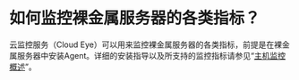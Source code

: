 # 如何监控裸金属服务器的各类指标？<a name="bms_faq_0102"></a>

云监控服务（Cloud Eye）可以用来监控裸金属服务器的各类指标，前提是在裸金属服务器中安装Agent。详细的安装指导以及所支持的监控指标请参见“[主机监控概述](https://support.huaweicloud.com/usermanual-bms/bms_umn_0065.html)”。

